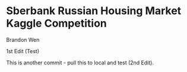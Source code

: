 # Sberbank Russian Housing Market Kaggle Competition

Brandon Wen

1st Edit (Test)

This is another commit - pull this to local and test (2nd Edit).
